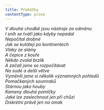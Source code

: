 ```yaml
---
title: Překážky
contentType: prose
---
```


<section>

_V dlouhé chodbě jsou nástroje za odměnu  
I sníh se tváří jako kdyby nepadal  
Nepočítal drobné  
Jak se kutálejí po kontinentech  
Vlaky ze slámy  
A čepice z kouře  
Někdo zvolal brzlík  
A začali jsme se rozpočítávat  
Na sudé a delší větve  
Vyměnili jsme si několik významných pohledů  
Pomačkaných soumraků  
Stárnou jako houby  
Kameny dlouhé pomlčky  
Jaké lze zaslechnout jen při chůzi  
Diskrétní právě jen na omak_

</section>

